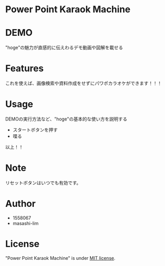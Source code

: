 # Power Point Karaok Machine

# DEMO

"hoge"の魅力が直感的に伝えわるデモ動画や図解を載せる

# Features

これを使えば、画像検索や資料作成をせずにパワポカラオケができます！！！

# Usage

DEMOの実行方法など、"hoge"の基本的な使い方を説明する

- スタートボタンを押す
- 喋る

以上！！

# Note

リセットボタンはいつでも有効です。

# Author

- 1558067
- masashi-lim

# License

"Power Point Karaok Machine" is under [MIT license](https://en.wikipedia.org/wiki/MIT_License).